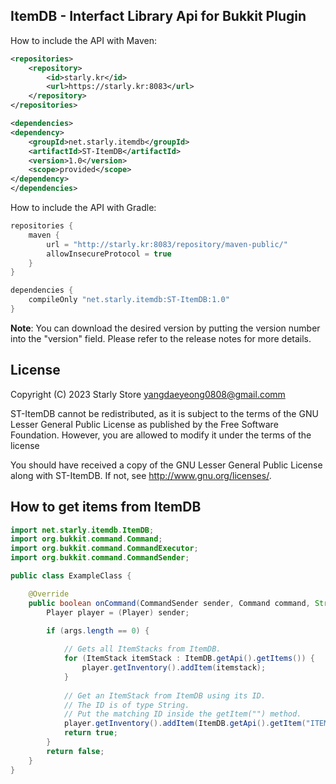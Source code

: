 ## ItemDB - Interfact Library Api for Bukkit Plugin

How to include the API with Maven: 
```xml
<repositories>
    <repository>
        <id>starly.kr</id>
        <url>https://starly.kr:8083</url>
    </repository>
</repositories>

<dependencies>
<dependency>
    <groupId>net.starly.itemdb</groupId>
    <artifactId>ST-ItemDB</artifactId>
    <version>1.0</version>
    <scope>provided</scope>
</dependency>
</dependencies>
```

How to include the API with Gradle:
```gradle
repositories {
    maven {
        url = "http://starly.kr:8083/repository/maven-public/"
        allowInsecureProtocol = true
    }
}

dependencies {
    compileOnly "net.starly.itemdb:ST-ItemDB:1.0"
}
```

**Note**:
You can download the desired version by putting the version number into
the "version" field. Please refer to the release notes for more details.

## License
Copyright (C) 2023 Starly Store <yangdaeyeong0808@gmail.comm>

ST-ItemDB cannot be redistributed, as it is subject to the terms of the
GNU Lesser General Public License as published by the Free Software Foundation.
However, you are allowed to modify it under the terms of the license

You should have received a copy of the GNU Lesser General Public License along with ST-ItemDB.
If not, see http://www.gnu.org/licenses/.

## How to get items from ItemDB
```java
import net.starly.itemdb.ItemDB;
import org.bukkit.command.Command;
import org.bukkit.command.CommandExecutor;
import org.bukkit.command.CommandSender;

public class ExampleClass {

    @Override
    public boolean onCommand(CommandSender sender, Command command, String label, String[] args) {
        Player player = (Player) sender;

        if (args.length == 0) {
            
            // Gets all ItemStacks from ItemDB.
            for (ItemStack itemStack : ItemDB.getApi().getItems()) {
                player.getInventory().addItem(itemstack);
            }
            
            // Get an ItemStack from ItemDB using its ID.
            // The ID is of type String.
            // Put the matching ID inside the getItem("") method.
            player.getInventory().addItem(ItemDB.getApi().getItem("ITEM_ID"));
            return true;
        }
        return false;
    }
}
```